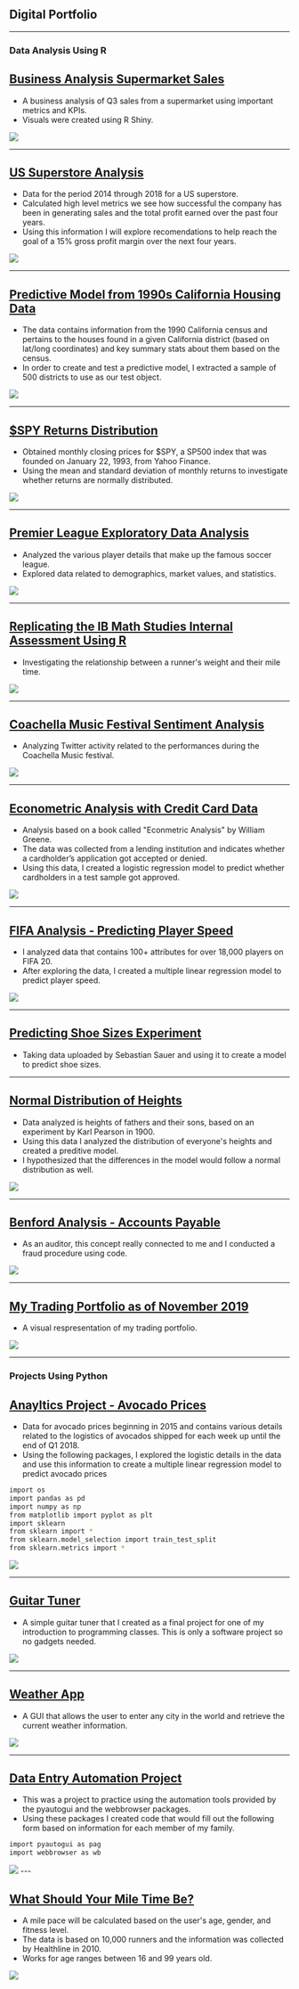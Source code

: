 ## Digital Portfolio

---

### Data Analysis Using R

## [Business Analysis Supermarket Sales](https://rpubs.com/Robato_95/711600)
* A business analysis of Q3 sales from a supermarket using important metrics and KPIs.
* Visuals were created using R Shiny.
<img src="images/Supermarket%20Sales/image_2.png?raw=true"/>

---

## [US Superstore Analysis](https://rpubs.com/Robato_95/708736)
* Data for the period 2014 through 2018 for a US superstore.
* Calculated high level metrics we see how successful the company has been in generating sales and the total profit earned over the past four years.
* Using this information I will explore recomendations to help reach the goal of a 15% gross profit margin over the next four years.
<img src="images/US%20SUperstore/image_2.png?raw=true"/>

---

## [Predictive Model from 1990s California Housing Data](https://rpubs.com/Robato_95/619536)
* The data contains information from the 1990 California census and pertains to the houses found in a given California district (based on lat/long coordinates) and key summary stats about them based on the census.
* In order to create and test a predictive model, I extracted a sample of 500 districts to use as our test object. 
<img src="images/1990%20Housing/image_2.png?raw=true"/>

---

## [$SPY Returns Distribution](https://rpubs.com/Robato_95/650235)
* Obtained monthly closing prices for $SPY, a SP500 index that was founded on January 22, 1993, from Yahoo Finance. 
* Using the mean and standard deviation of monthly returns to investigate whether returns are normally distributed.
<img src="images/SPY%20Distribution/image_1.png?raw=true"/>

---

## [Premier League Exploratory Data Analysis](https://rpubs.com/Robato_95/638007)
* Analyzed the various player details that make up the famous soccer league.
* Explored data related to demographics, market values, and statistics.
<img src="images/Premier%20League/image_1.png?raw=true"/>

---

## [Replicating the IB Math Studies Internal Assessment Using R](https://rpubs.com/Robato_95/550746)
* Investigating the relationship between a runner's weight and their mile time.
<img src="images/IB%20Math/image_1.png?raw=true"/>

---

## [Coachella Music Festival Sentiment Analysis](https://rpubs.com/Robato_95/638006)
* Analyzing Twitter activity related to the performances during the Coachella Music festival.
<img src="images/Sentiment%20Analysis/image_1.png?raw=true"/>

---

## [Econometric Analysis with Credit Card Data](https://rpubs.com/Robato_95/625608)
* Analysis based on a book called "Econmetric Analysis" by William Greene.
* The data was collected from a lending institution and indicates whether a cardholder’s application got accepted or denied. 
* Using this data, I created a logistic regression model to predict whether cardholders in a test sample got approved.
<img src="images/Econometric%20Analysis/image_1.png?raw=true"/>

---

## [FIFA Analysis - Predicting Player Speed](https://rpubs.com/Robato_95/595152)
* I analyzed data that contains 100+ attributes for over 18,000 players on FIFA 20. 
* After exploring the data, I created a multiple linear regression model to predict player speed.
<img src="images/FIFA/image_3.png?raw=true"/>

---

## [Predicting Shoe Sizes Experiment](https://rpubs.com/Robato_95/571485)
* Taking data uploaded by Sebastian Sauer and using it to create a model to predict shoe sizes.

---

## [Normal Distribution of Heights](https://rpubs.com/Robato_95/566318)
* Data analyzed is heights of fathers and their sons, based on an experiment by Karl Pearson in 1900.
* Using this data I analyzed the distribution of everyone's heights and created a preditive model.
* I hypothesized that the differences in the model would follow a normal distribution as well.
<img src="images/Heights/image_2.png?raw=true"/>

---

## [Benford Analysis - Accounts Payable](https://rpubs.com/Robato_95/563061)
* As an auditor, this concept really connected to me and I conducted a fraud procedure using code.
<img src="images/Benford/image_1.png?raw=true"/>

---

## [My Trading Portfolio as of November 2019](https://rpubs.com/Robato_95/551732)
* A visual respresentation of my trading portfolio.
<img src="images/portfolio/image_1.png?raw=true"/>

---

### Projects Using Python

## [Anayltics Project - Avocado Prices](https://github.com/robato95/BI-Avocado-Prices)
* Data for avocado prices beginning in 2015 and contains various details related to the logistics of avocados shipped for each week up until the end of Q1 2018.
* Using the following packages, I explored the logistic details in the data and use this information to create a multiple linear regression model to predict avocado prices
```bash
import os
import pandas as pd
import numpy as np
from matplotlib import pyplot as plt
import sklearn
from sklearn import *
from sklearn.model_selection import train_test_split
from sklearn.metrics import *
```
<img src="images/Avocado%20Prices/Forecast.png?raw=true"/>

---

## [Guitar Tuner](https://github.com/robato95/Guitar-Tuner)
* A simple guitar tuner that I created as a final project for one of my introduction to programming classes. This is only a software project so no gadgets needed. 
<img src="images/Guitar%20Tuner/Screenshot.png?raw=true"/>

---

## [Weather App](https://github.com/robato95/Weather-App)
* A GUI that allows the user to enter any city in the world and retrieve the current weather information. 
<img src="images/Weather%20App/Madrid.png?raw=true"/>

---

## [Data Entry Automation Project](https://github.com/robato95/Automation-Project)
* This was a project to practice using the automation tools provided by the pyautogui and the webbrowser packages.
* Using these packages I created code that would fill out the following form based on information for each member of my family.

```bash
import pyautogui as pag
import webbrowser as wb
```
<img src="images/Automation%20Project/Form.png?raw=true"/>
---

## [What Should Your Mile Time Be?](https://github.com/robato95/Mile_Pace)
* A mile pace will be calculated based on the user's age, gender, and fitness level.
* The data is based on 10,000 runners and the information was collected by Healthline in 2010.
* Works for age ranges between 16 and 99 years old.
<img src="images/Mile%20Time/Screenshot 2.png?raw=true"/>




